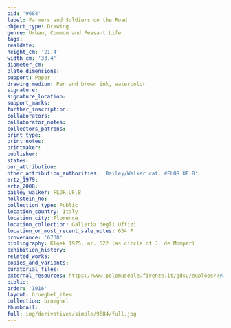 ```yaml
---
pid: '9684'
label: Farmers and Soldiers on the Road
object_type: Drawing
genre: Urban, Common and Peasant Life
tags: 
realdate: 
height_cm: '21.4'
width_cm: '33.4'
diameter_cm: 
plate_dimensions: 
support: Paper
drawing_medium: Pen and brown ink, watercolor
signature: 
signature_location: 
support_marks: 
further_inscription: 
collaborators: 
collaborator_notes: 
collectors_patrons: 
print_type: 
print_notes: 
printmaker: 
publisher: 
states: 
our_attribution: 
other_attribution_authorities: 'Bailey/Walker cat. #FLOR.UF.8'
ertz_1979: 
ertz_2008: 
bailey_walker: FLOR.UF.8
hollstein_no: 
collection_type: Public
location_country: Italy
location_city: Florence
location_collection: Galleria degli Uffizi
location_or_most_recent_sale_notes: 634 P
provenance: '6738'
bibliography: Kloek 1975, nr. 522 (as circle of J. de Momper)
exhibition_history: 
related_works: 
copies_and_variants: 
curatorial_files: 
external_resources: https://www.polomuseale.firenze.it/gdsu/euploos/?#/autori:@526f875b8a36c410ec80372e;634;;P
biblio: 
order: '1016'
layout: brueghel_item
collection: brueghel
thumbnail: 
full: img/derivatives/simple/9684/full.jpg
---
```

